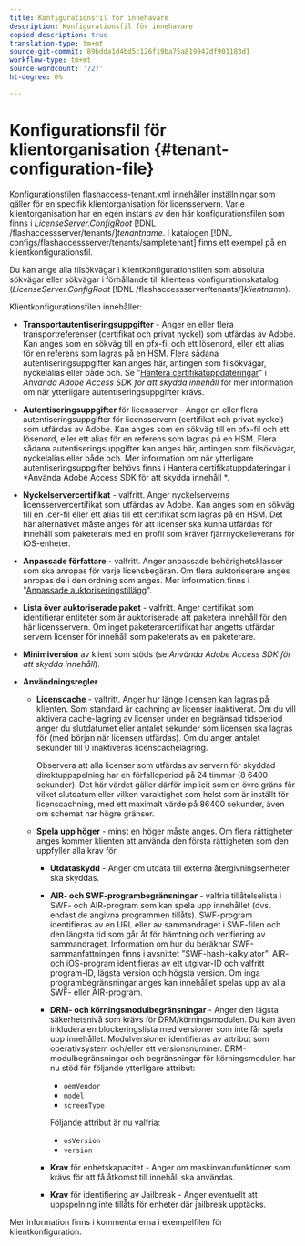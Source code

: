 ```yaml
---
title: Konfigurationsfil för innehavare
description: Konfigurationsfil för innehavare
copied-description: true
translation-type: tm+mt
source-git-commit: 89bdda1d4bd5c126f19ba75a819942df901183d1
workflow-type: tm+mt
source-wordcount: '727'
ht-degree: 0%

---
```



# Konfigurationsfil för klientorganisation {#tenant-configuration-file}

Konfigurationsfilen flashaccess-tenant.xml innehåller inställningar som gäller för en specifik klientorganisation för licensservern. Varje klientorganisation har en egen instans av den här konfigurationsfilen som finns i *LicenseServer.ConfigRoot* [!DNL /flashaccessserver/tenants/]*tenantname*. I katalogen [!DNL configs/flashaccessserver/tenants/sampletenant] finns ett exempel på en klientkonfigurationsfil.

Du kan ange alla filsökvägar i klientkonfigurationsfilen som absoluta sökvägar eller sökvägar i förhållande till klientens konfigurationskatalog (*LicenseServer.ConfigRoot* [!DNL /flashaccessserver/tenants/]*klientnamn*).

Klientkonfigurationsfilen innehåller:

* **Transportautentiseringsuppgifter**  - Anger en eller flera transportreferenser (certifikat och privat nyckel) som utfärdas av Adobe. Kan anges som en sökväg till en pfx-fil och ett lösenord, eller ett alias för en referens som lagras på en HSM. Flera sådana autentiseringsuppgifter kan anges här, antingen som filsökvägar, nyckelalias eller både och. Se &quot;[Hantera certifikatuppdateringar](../../aaxs-protecting-content/content-implementing-the-license-server/content-handling-cert-updates.md)&quot; i *Använda Adobe Access SDK för att skydda innehåll* för mer information om när ytterligare autentiseringsuppgifter krävs.
* **Autentiseringsuppgifter**  för licensserver - Anger en eller flera autentiseringsuppgifter för licensservern (certifikat och privat nyckel) som utfärdas av Adobe. Kan anges som en sökväg till en pfx-fil och ett lösenord, eller ett alias för en referens som lagras på en HSM. Flera sådana autentiseringsuppgifter kan anges här, antingen som filsökvägar, nyckelalias eller både och. Mer information om när ytterligare autentiseringsuppgifter behövs finns i Hantera certifikatuppdateringar i *Använda Adobe Access SDK för att skydda innehåll *.
* **Nyckelservercertifikat**  - valfritt. Anger nyckelserverns licensservercertifikat som utfärdas av Adobe. Kan anges som en sökväg till en .cer-fil eller ett alias till ett certifikat som lagras på en HSM. Det här alternativet måste anges för att licenser ska kunna utfärdas för innehåll som paketerats med en profil som kräver fjärrnyckelleverans för iOS-enheter.
* **Anpassade författare**  - valfritt. Anger anpassade behörighetsklasser som ska anropas för varje licensbegäran. Om flera auktoriserare anges anropas de i den ordning som anges. Mer information finns i &quot;[Anpassade auktoriseringstillägg](../../aaxs-protected-streaming/custom-authorization-extensions.md)&quot;.
* **Lista över auktoriserade paket**  - valfritt. Anger certifikat som identifierar entiteter som är auktoriserade att paketera innehåll för den här licensservern. Om inget paketerarcertifikat har angetts utfärdar servern licenser för innehåll som paketerats av en paketerare.
* **Minimiversion**  av klient som stöds (se  *Använda Adobe Access SDK för att skydda innehåll*).
* **Användningsregler**

   * **Licenscache**  - valfritt. Anger hur länge licensen kan lagras på klienten. Som standard är cachning av licenser inaktiverat. Om du vill aktivera cache-lagring av licenser under en begränsad tidsperiod anger du slutdatumet eller antalet sekunder som licensen ska lagras för (med början när licensen utfärdas). Om du anger antalet sekunder till 0 inaktiveras licenscachelagring.

      Observera att alla licenser som utfärdas av servern för skyddad direktuppspelning har en förfalloperiod på 24 timmar (8 6400 sekunder). Det här värdet gäller därför implicit som en övre gräns för vilket slutdatum eller vilken varaktighet som helst som är inställt för licenscachning, med ett maximalt värde på 86400 sekunder, även om schemat har högre gränser.

   * **Spela upp höger**  - minst en höger måste anges. Om flera rättigheter anges kommer klienten att använda den första rättigheten som den uppfyller alla krav för.

      * **Utdataskydd**  - Anger om utdata till externa återgivningsenheter ska skyddas.
      * **AIR- och SWF-programbegränsningar**  - valfria tillåtelselista i SWF- och AIR-program som kan spela upp innehållet (dvs. endast de angivna programmen tillåts). SWF-program identifieras av en URL eller av sammandraget i SWF-filen och den längsta tid som går åt för hämtning och verifiering av sammandraget. Information om hur du beräknar SWF-sammanfattningen finns i avsnittet &quot;SWF-hash-kalkylator&quot;. AIR- och iOS-program identifieras av ett utgivar-ID och valfritt program-ID, lägsta version och högsta version. Om inga programbegränsningar anges kan innehållet spelas upp av alla SWF- eller AIR-program.
      * **DRM- och körningsmodulbegränsningar**  - Anger den lägsta säkerhetsnivå som krävs för DRM/körningsmodulen. Du kan även inkludera en blockeringslista med versioner som inte får spela upp innehållet. Modulversioner identifieras av attribut som operativsystem och/eller ett versionsnummer. DRM-modulbegränsningar och begränsningar för körningsmodulen har nu stöd för följande ytterligare attribut:

         * `oemVendor`
         * `model`
         * `screenType`

         Följande attribut är nu valfria:

         * `osVersion`
         * `version`
      * **Krav**  för enhetskapacitet - Anger om maskinvarufunktioner som krävs för att få åtkomst till innehåll ska användas.
      * **Krav**  för identifiering av Jailbreak - Anger eventuellt att uppspelning inte tillåts för enheter där jailbreak upptäcks.



Mer information finns i kommentarerna i exempelfilen för klientkonfiguration.
